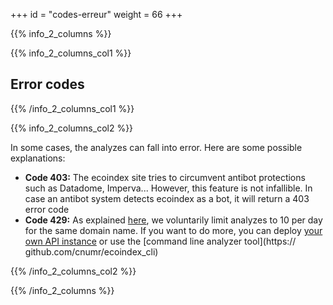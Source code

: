 +++
id = "codes-erreur"
weight = 66
+++

{{% info_2_columns %}}

{{% info_2_columns_col1 %}}

## Error codes

{{% /info_2_columns_col1 %}}

{{% info_2_columns_col2 %}}

In some cases, the analyzes can fall into error. Here are some possible explanations:

- **Code 403:** The ecoindex site tries to circumvent antibot protections such as Datadome, Imperva... However, this feature is not infallible. In case an antibot system detects ecoindex as a bot, it will return a 403 error code
- **Code 429:** As explained [here](#points-important), we voluntarily limit analyzes to 10 per day for the same domain name. If you want to do more, you can deploy [your own API instance](https://github.com/cnumr/ecoindex_api) or use the [command line analyzer tool](https:// github.com/cnumr/ecoindex_cli)

{{% /info_2_columns_col2 %}}

{{% /info_2_columns %}}
